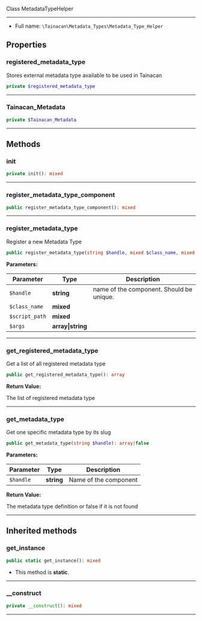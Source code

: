 
Class MetadataTypeHelper

***

* Full name: `\Tainacan\Metadata_Types\Metadata_Type_Helper`

## Properties

### registered_metadata_type

Stores external metadata type available to be used in Tainacan

```php
private $registered_metadata_type
```

***

### Tainacan_Metadata

```php
private $Tainacan_Metadata
```

***

## Methods

### init

```php
private init(): mixed
```

***

### register_metadata_type_component

```php
public register_metadata_type_component(): mixed
```

***

### register_metadata_type

Register a new Metadata Type

```php
public register_metadata_type(string $handle, mixed $class_name, mixed $script_path, array|string $args = []): mixed
```

**Parameters:**

| Parameter      | Type              | Description                              |
|----------------|-------------------|------------------------------------------|
| `$handle`      | **string**        | name of the component. Should be unique. |
| `$class_name`  | **mixed**         |                                          |
| `$script_path` | **mixed**         |                                          |
| `$args`        | **array\|string** |                                          |

***

### get_registered_metadata_type

Get a list of all registered metadata type

```php
public get_registered_metadata_type(): array
```

**Return Value:**

The list of registered metadata type

***

### get_metadata_type

Get one specific metadata type by its slug

```php
public get_metadata_type(string $handle): array|false
```

**Parameters:**

| Parameter | Type       | Description           |
|-----------|------------|-----------------------|
| `$handle` | **string** | Name of the component |

**Return Value:**

The metadata type definition or false if it is not found

***

## Inherited methods

### get_instance

```php
public static get_instance(): mixed
```

* This method is **static**.
***

### __construct

```php
private __construct(): mixed
```

***
